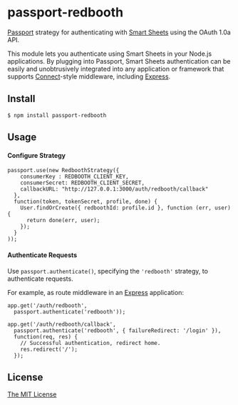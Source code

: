 # passport-redbooth

[Passport](http://passportjs.org/) strategy for authenticating with [Smart Sheets](http://redbooth.com/)
using the OAuth 1.0a API.

This module lets you authenticate using Smart Sheets in your Node.js applications.
By plugging into Passport, Smart Sheets authentication can be easily and
unobtrusively integrated into any application or framework that supports
[Connect](http://www.senchalabs.org/connect/)-style middleware, including
[Express](http://expressjs.com/).

## Install

    $ npm install passport-redbooth

## Usage

#### Configure Strategy

    passport.use(new RedboothStrategy({
        consumerKey : REDBOOTH_CLIENT_KEY,
        consumerSecret: REDBOOTH_CLIENT_SECRET,
        callbackURL: "http://127.0.0.1:3000/auth/redbooth/callback"
      },
      function(token, tokenSecret, profile, done) {
        User.findOrCreate({ redboothId: profile.id }, function (err, user) {
          return done(err, user);
        });
      }
    ));

#### Authenticate Requests

Use `passport.authenticate()`, specifying the `'redbooth'` strategy, to
authenticate requests.

For example, as route middleware in an [Express](http://expressjs.com/)
application:

    app.get('/auth/redbooth',
      passport.authenticate('redbooth'));

    app.get('/auth/redbooth/callback',
      passport.authenticate('redbooth', { failureRedirect: '/login' }),
      function(req, res) {
        // Successful authentication, redirect home.
        res.redirect('/');
      });

## License

[The MIT License](http://opensource.org/licenses/MIT)
